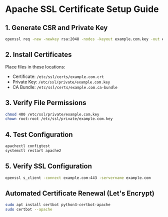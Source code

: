 # Apache SSL Certificate Setup Guide

## 1. Generate CSR and Private Key
```bash
openssl req -new -newkey rsa:2048 -nodes -keyout example.com.key -out example.com.csr
```

## 2. Install Certificates
Place files in these locations:
- Certificate: `/etc/ssl/certs/example.com.crt`
- Private Key: `/etc/ssl/private/example.com.key`
- CA Bundle: `/etc/ssl/certs/example.com.ca-bundle`

## 3. Verify File Permissions
```bash
chmod 400 /etc/ssl/private/example.com.key
chown root:root /etc/ssl/private/example.com.key
```

## 4. Test Configuration
```bash
apachectl configtest
systemctl restart apache2
```

## 5. Verify SSL Configuration
```bash
openssl s_client -connect example.com:443 -servername example.com
```

## Automated Certificate Renewal (Let's Encrypt)
```bash
sudo apt install certbot python3-certbot-apache
sudo certbot --apache
```